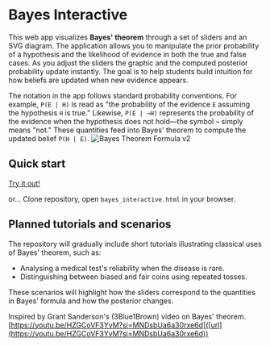 # Bayes Interactive

This web app visualizes **Bayes' theorem** through a set of sliders and an SVG diagram. The application allows you to manipulate the prior probability of a hypothesis and the likelihood of evidence in both the true and false cases. As you adjust the sliders the graphic and the computed posterior probability update instantly. The goal is to help students build intuition for how beliefs are updated when new evidence appears.

The notation in the app follows standard probability conventions. For example,
`P(E | H)` is read as "the probability of the evidence `E` assuming the
hypothesis `H` is true." Likewise, `P(E | ¬H)` represents the probability of the
evidence when the hypothesis does not hold&mdash;the symbol `¬` simply means
"not." These quantities feed into Bayes' theorem to compute the updated belief
`P(H | E)`.
![Bayes Theorem Formula v2](https://github.com/user-attachments/assets/8dd4f1d5-a2ba-429c-bba8-a5af5d2d428e)

## Quick start

[Try it out!]([url](https://untwist.github.io/bayes/bayes_interactive.html))

or...
Clone repository, open `bayes_interactive.html` in your browser.

## Planned tutorials and scenarios

The repository will gradually include short tutorials illustrating classical uses of Bayes' theorem, such as:

- Analysing a medical test's reliability when the disease is rare.
- Distinguishing between biased and fair coins using repeated tosses.

These scenarios will highlight how the sliders correspond to the quantities in Bayes' formula and how the posterior changes.

Inspired by Grant Sanderson's (3Blue1Brown) video on Bayes' theorem. [https://youtu.be/HZGCoVF3YvM?si=MNDsbUa6a30rxe6d]([url](https://youtu.be/HZGCoVF3YvM?si=MNDsbUa6a30rxe6d))
